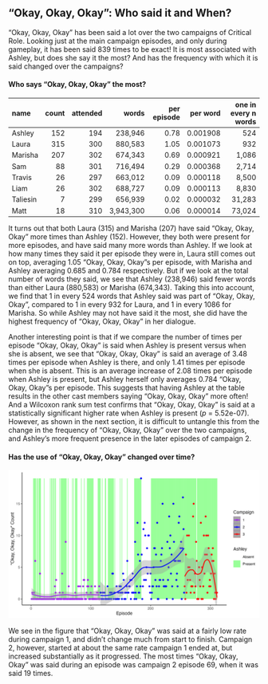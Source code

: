 
## “Okay, Okay, Okay”: Who said it and When?

“Okay, Okay, Okay” has been said a lot over the two campaigns of
Critical Role. Looking just at the main campaign episodes, and only
during gameplay, it has been said 839 times to be exact\! It is most
associated with Ashley, but does she say it the most? And has the
frequency with which it is said changed over the campaigns?

#### Who says “Okay, Okay, Okay” the most?

| name     | count | attended |     words | per episode | per word | one in every n words |
| :------- | ----: | -------: | --------: | ----------: | -------: | -------------------: |
| Ashley   |   152 |      194 |   238,946 |        0.78 | 0.001908 |                  524 |
| Laura    |   315 |      300 |   880,583 |        1.05 | 0.001073 |                  932 |
| Marisha  |   207 |      302 |   674,343 |        0.69 | 0.000921 |                1,086 |
| Sam      |    88 |      301 |   716,494 |        0.29 | 0.000368 |                2,714 |
| Travis   |    26 |      297 |   663,012 |        0.09 | 0.000118 |                8,500 |
| Liam     |    26 |      302 |   688,727 |        0.09 | 0.000113 |                8,830 |
| Taliesin |     7 |      299 |   656,939 |        0.02 | 0.000032 |               31,283 |
| Matt     |    18 |      310 | 3,943,300 |        0.06 | 0.000014 |               73,024 |

It turns out that both Laura (315) and Marisha (207) have said “Okay,
Okay, Okay” more times than Ashley (152). However, they both were
present for more episodes, and have said many more words than Ashley. If
we look at how many times they said it per episode they were in, Laura
still comes out on top, averaging 1.05 “Okay, Okay, Okay”s per episode,
with Marisha and Ashley averaging 0.685 and 0.784 respectively. But if
we look at the total number of words they said, we see that Ashley
(238,946) said fewer words than either Laura (880,583) or Marisha
(674,343). Taking this into account, we find that 1 in every 524 words
that Ashley said was part of “Okay, Okay, Okay”, compared to 1 in every
932 for Laura, and 1 in every 1086 for Marisha. So while Ashley may not
have said it the most, she did have the highest frequency of “Okay,
Okay, Okay” in her dialogue.

Another interesting point is that if we compare the number of times per
episode “Okay, Okay, Okay” is said when Ashley is present versus when
she is absent, we see that “Okay, Okay, Okay” is said an average of 3.48
times per episode when Ashley is there, and only 1.41 times per episode
when she is absent. This is an average increase of 2.08 times per
episode when Ashley is present, but Ashley herself only averages 0.784
“Okay, Okay, Okay”s per episode. This suggests that having Ashley at
the table results in the other cast members saying “Okay, Okay, Okay”
more often\! And a Wilcoxon rank sum test confirms that “Okay, Okay,
Okay” is said at a statistically significant higher rate when Ashley is
present (*p* = 5.52e-07). However, as shown in the next section, it is
difficult to untangle this from the change in the frequency of “Okay,
Okay, Okay” over the two campaigns, and Ashley’s more frequent presence
in the later episodes of campaign 2.

#### Has the use of “Okay, Okay, Okay” changed over time?

![Okay](../plots/okay_okay_okay.png)

We see in the figure that “Okay, Okay, Okay” was said at a fairly low
rate during campaign 1, and didn’t change much from start to finish.
Campaign 2, however, started at about the same rate campaign 1 ended at,
but increased substantially as it progressed. The most times “Okay,
Okay, Okay” was said during an episode was campaign 2 episode 69, when
it was said 19 times.
